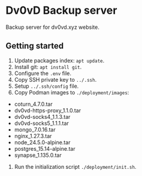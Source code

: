 # Dv0vD Backup server
Backup server for dv0vd.xyz website.

## Getting started
1) Update packages index: `apt update`.
1) Install git: `apt install git`.
1) Configure the `.env` file.
1) Copy SSH private key to `../.ssh`.
1) Setup `../.ssh/config` file.
1) Copy Podman images to `./deployment/images`:
- coturn_4.7.0.tar
- dv0vd-https-proxy_1.1.0.tar
- dv0vd-socks4_1.1.3.tar
- dv0vd-socks5_1.1.1.tar
- mongo_7.0.16.tar
- nginx_1.27.3.tar
- node_24.5.0-alpine.tar
- postgres_15.14-alpine.tar
- synapse_1.135.0.tar
1) Run the initialization script `./deployment/init.sh`.
